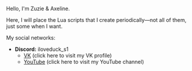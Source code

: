 Hello, I'm Zuzie & Axeline.

Here, I will place the Lua scripts that I create periodically—not all of them, just some when I want.

My social networks:

- **Discord:** iloveduck_s1
  - [VK](https://vk.com/zuzie) (click here to visit my VK profile)
  - [YouTube](https://www.youtube.com/@Zuzie-IsHere) (click here to visit my YouTube channel)
